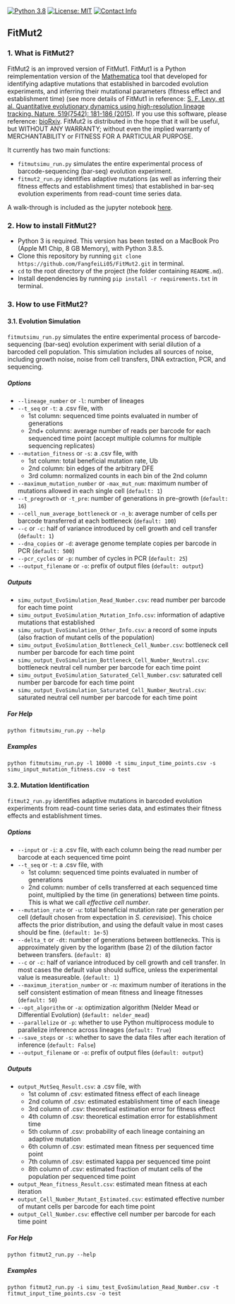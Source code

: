 [![Python 3.8](https://img.shields.io/badge/Python-3.8-blue.svg)](https://www.python.org/)
[![License: MIT](https://img.shields.io/badge/License-MIT-blue.svg)](https://opensource.org/licenses/MIT)
[![Contact Info](https://img.shields.io/badge/Contact-fangfeili0525@gmail.com-blue.svg)]()


## FitMut2

### 1. What is FitMut2?

FitMut2 is an improved version of FitMut1. FitMut1 is a Python reimplementation version of the [Mathematica](https://www.wolfram.com/mathematica/) tool that developed for identifying adaptive mutations that established in barcoded evolution experiments, and inferring their mutational parameters (fitness effect and establishment time) (see more details of FitMut1 in reference: [S. F. Levy, et al. Quantitative evolutionary dynamics using high-resolution lineage tracking. Nature, 519(7542): 181-186 (2015)](https://www.nature.com/articles/nature14279). If you use this software, please reference: [bioRxiv](). FitMut2 is distributed in the hope that it will be useful, but WITHOUT ANY WARRANTY; without even the implied warranty of MERCHANTABILITY or FITNESS FOR A PARTICULAR PURPOSE. 

It currently has two main functions:
* `fitmutsimu_run.py` simulates the entire experimental process of barcode-sequencing (bar-seq) evolution experiment. 
* `fitmut2_run.py` identifies adaptive mutations (as well as inferring their fitness effects and establishment times) that established in bar-seq evolution experiments from read-count time series data.

A walk-through is included as the jupyter notebook [here](https://github.com/FangfeiLi05/FitMut2/blob/master/walk_through/walk_through.ipynb).


### 2. How to install FitMut2?

* Python 3 is required. This version has been tested on a MacBook Pro (Apple M1 Chip, 8 GB Memory), with Python 3.8.5.
* Clone this repository by running `git clone https://github.com/FangfeiLi05/FitMut2.git` in terminal.
* `cd` to the root directory of the project (the folder containing `README.md`).
* Install dependencies by running `pip install -r requirements.txt` in terminal.


### 3. How to use FitMut2?

#### 3.1. Evolution Simulation
`fitmutsimu_run.py` simulates the entire experimental process of barcode-sequencing (bar-seq) evolution experiment with serial dilution of a barcoded cell population. This simulation includes all sources of noise, including growth noise, noise from cell transfers, DNA extraction, PCR, and sequencing.

##### Options
* `--lineage_number` or `-l`: number of lineages
* `--t_seq` or `-t`: a .csv file, with
  + 1st column: sequenced time points evaluated in number of generations
  + 2nd+ columns: average number of reads per barcode for each sequenced time point (accept multiple columns for multiple sequencing replicates)
* `--mutation_fitness` or `-s`: a .csv file, with
  + 1st column: total beneficial mutation rate, Ub
  + 2nd column: bin edges of the arbitrary DFE
  + 3rd column: normalized counts in each bin of the 2nd column
* `--maximum_mutation_number` or `-max_mut_num`: maximum number of mutations allowed in each single cell (`default: 1`)
* `--t_pregrowth` or `-t_pre`: number of generations in pre-growth (`default: 16`)
* `--cell_num_average_bottleneck` or `-n_b`: average number of cells per barcode transferred at each bottleneck (`default: 100`)
* `--c` or `-c`: half of variance introduced by cell growth and cell transfer (`default: 1`)
* `--dna_copies` or `-d`: average genome template copies per barcode in PCR (`default: 500`)
* `--pcr_cycles` or `-p`: number of cycles in PCR (`default: 25`)
* `--output_filename` or `-o`: prefix of output files (`default: output`)

##### Outputs
* `simu_output_EvoSimulation_Read_Number.csv`: read number per barcode for each time point
* `simu_output_EvoSimulation_Mutation_Info.csv`: information of adaptive mutations that established
* `simu_output_EvoSimulation_Other_Info.csv`: a record of some inputs (also fraction of mutant cells of the population)
* `simu_output_EvoSimulation_Bottleneck_Cell_Number.csv`: bottleneck cell number per barcode for each time point
* `simu_output_EvoSimulation_Bottleneck_Cell_Number_Neutral.csv`: bottleneck neutral cell number per barcode for each time point
* `simu_output_EvoSimulation_Saturated_Cell_Number.csv`: saturated cell number per barcode for each time point
* `simu_output_EvoSimulation_Saturated_Cell_Number_Neutral.csv`: saturated neutral cell number per barcode for each time point


##### For Help
```
python fitmutsimu_run.py --help
```

##### Examples
```
python fitmutsimu_run.py -l 10000 -t simu_input_time_points.csv -s simu_input_mutation_fitness.csv -o test
```    


#### 3.2. Mutation Identification
`fitmut2_run.py` identifies adaptive mutations in barcoded evolution experiments from read-count time series data, and estimates their fitness effects and establishment times. 

##### Options
* `--input` or `-i`: a .csv file, with each column being the read number per barcode at each sequenced time point
* `--t_seq` or `-t`: a .csv file, with
  + 1st column: sequenced time points evaluated in number of generations
  + 2nd column: number of cells transferred at each sequenced time point, multiplied by the time (in generations) between time points. This is what we call _effective cell number_.
* `--mutation_rate` or `-u`: total beneficial mutation rate per generation per cell (default chosen from expectation in _S. cerevisiae_). This choice affects the prior distribution, and using the default value in most cases should be fine. (`default: 1e-5`)
* `--delta_t` or `-dt`: number of generations between bottlenecks. This is approximately given by the logarithm (base 2) of the dilution factor between transfers.  (`default: 8`)
* `--c` or `-c`: half of variance introduced by cell growth and cell transfer. In most cases the default value should suffice, unless the experimental value is measureable. (`default: 1`)
* `--maximum_iteration_number` or `-n`: maximum number of iterations in the self consistent estimation of mean fitness and lineage fitnesses (`default: 50`)
* `--opt_algorithm` or `-a`: optimization algorithm (Nelder Mead or Differential Evolution) (`default: nelder_mead`)
* `--parallelize` or `-p`: whether to use Python multiprocess module to parallelize inference across lineages (`default: True`)
* `--save_steps` or `-s`: whether to save the data files after each iteration of inference (`default: False`)
* `--output_filename` or `-o`: prefix of output files (`default: output`)

##### Outputs
* `output_MutSeq_Result.csv`: a .csv file, with
  + 1st column of .csv: estimated fitness effect of each lineage
  + 2nd column of .csv: estimated establishment time of each lineage
  + 3rd column of .csv: theoretical estimation error for fitness effect
  + 4th column of .csv: theoretical estimation error for establishment time
  + 5th column of .csv: probability of each lineage containing an adaptive mutation
  + 6th column of .csv: estimated mean fitness per sequenced time point
  + 7th column of .csv: estimated kappa per sequenced time point
  + 8th column of .csv: estimated fraction of mutant cells of the population per sequenced time point
* `output_Mean_fitness_Result.csv`: estimated mean fitness at each iteration
* `output_Cell_Number_Mutant_Estimated.csv`: estimated effective number of mutant cells per barcode for each time point
* `output_Cell_Number.csv`: effective cell number per barcode for each time point 

##### For Help
```
python fitmut2_run.py --help
```  

##### Examples
```
python fitmut2_run.py -i simu_test_EvoSimulation_Read_Number.csv -t fitmut_input_time_points.csv -o test
```
